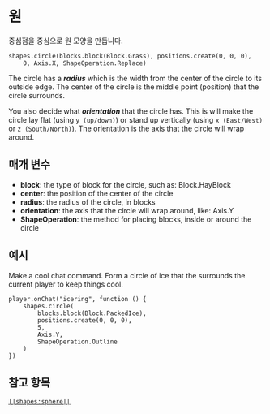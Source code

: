 # 원

중심점을 중심으로 원 모양을 만듭니다.

```sig
shapes.circle(blocks.block(Block.Grass), positions.create(0, 0, 0),
    0, Axis.X, ShapeOperation.Replace)
```

The circle has a ***radius*** which is the width from the center of the circle to its outside edge. The center of the circle is the middle point (position) that the circle surrounds.

You also decide what ***orientation*** that the circle has. This is will make the circle lay flat (using `y (up/down)`) or stand up vertically (using `x (East/West)` or `z (South/North)`). The orientation is the axis that the circle will wrap around.

## 매개 변수

* **block**: the type of block for the circle, such as: Block.HayBlock
* **center**: the position of the center of the circle
* **radius**: the radius of the circle, in blocks
* **orientation**: the axis that the circle will wrap around, like: Axis.Y
* **ShapeOperation**: the method for placing blocks, inside or around the circle

## 예시

Make a cool chat command. Form a circle of ice that the surrounds the current player to keep things cool.

```blocks
player.onChat("icering", function () {
    shapes.circle(
        blocks.block(Block.PackedIce),
        positions.create(0, 0, 0),
        5,
        Axis.Y,
        ShapeOperation.Outline
    )
})
```

## 참고 항목

[`||shapes:sphere||`](/reference/shapes/sphere)